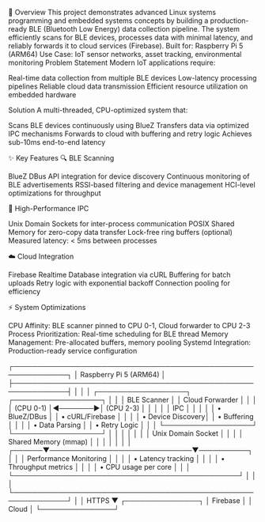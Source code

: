 
🎯 Overview
This project demonstrates advanced Linux systems programming and embedded systems concepts by building a production-ready BLE (Bluetooth Low Energy) data collection pipeline. The system efficiently scans for BLE devices, processes data with minimal latency, and reliably forwards it to cloud services (Firebase).
Built for: Raspberry Pi 5 (ARM64)
Use Case: IoT sensor networks, asset tracking, environmental monitoring
Problem Statement
Modern IoT applications require:

Real-time data collection from multiple BLE devices
Low-latency processing pipelines
Reliable cloud data transmission
Efficient resource utilization on embedded hardware

Solution
A multi-threaded, CPU-optimized system that:

Scans BLE devices continuously using BlueZ
Transfers data via optimized IPC mechanisms
Forwards to cloud with buffering and retry logic
Achieves sub-10ms end-to-end latency


✨ Key Features
🔍 BLE Scanning

BlueZ DBus API integration for device discovery
Continuous monitoring of BLE advertisements
RSSI-based filtering and device management
HCI-level optimizations for throughput

🚀 High-Performance IPC

Unix Domain Sockets for inter-process communication
POSIX Shared Memory for zero-copy data transfer
Lock-free ring buffers (optional)
Measured latency: < 5ms between processes

☁️ Cloud Integration

Firebase Realtime Database integration via cURL
Buffering for batch uploads
Retry logic with exponential backoff
Connection pooling for efficiency

⚡ System Optimizations

CPU Affinity: BLE scanner pinned to CPU 0-1, Cloud forwarder to CPU 2-3
Process Prioritization: Real-time scheduling for BLE thread
Memory Management: Pre-allocated buffers, memory pooling
Systemd Integration: Production-ready service configuration


┌─────────────────────────────────────────────────────────────┐
│                  Raspberry Pi 5 (ARM64)                     │
├─────────────────────────────────────────────────────────────┤
│                                                             │
│  ┌──────────────────┐         ┌──────────────────┐        │
│  │  BLE Scanner     │         │ Cloud Forwarder  │        │
│  │  (CPU 0-1)       │◄───────►│  (CPU 2-3)       │        │
│  │                  │  IPC    │                  │        │
│  │ • BlueZ/DBus     │         │ • cURL/Firebase  │        │
│  │ • Device Discovery│         │ • Buffering      │        │
│  │ • Data Parsing   │         │ • Retry Logic    │        │
│  └──────────────────┘         └──────────────────┘        │
│          │                             │                   │
│          │    Unix Domain Socket       │                   │
│          │    Shared Memory (mmap)     │                   │
│          │                             │                   │
│  ┌──────▼─────────────────────────────▼──────────┐        │
│  │         Performance Monitoring                │        │
│  │  • Latency tracking                          │        │
│  │  • Throughput metrics                        │        │
│  │  • CPU usage per core                        │        │
│  └──────────────────────────────────────────────┘        │
│                                                             │
└─────────────────────────────────────────────────────────────┘
                            │
                            │ HTTPS
                            ▼
                    ┌───────────────┐
                    │   Firebase    │
                    │   Cloud       │
                    └───────────────┘
